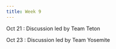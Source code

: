 ```yaml
---
title: Week 9
---
```


Oct 21
: Discussion led by Team Teton

Oct 23
: Discussion led by Team Yosemite